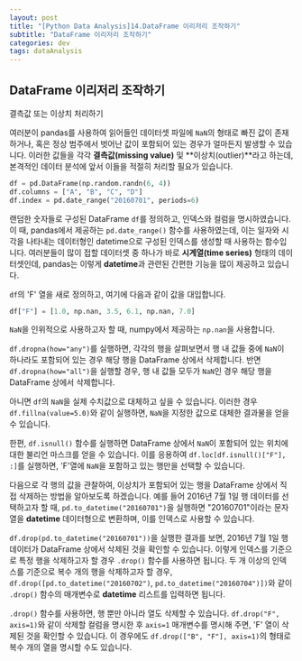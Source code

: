 ```yaml
---
layout: post
title: "[Python Data Analysis]14.DataFrame 이리저리 조작하기"
subtitle: "DataFrame 이리저리 조작하기"
categories: dev
tags: dataAnalysis
---
```


## DataFrame 이리저리 조작하기

결측값 또는 이상치 처리하기

여러분이 pandas를 사용하여 읽어들인 데이터셋 파일에 `NaN`의 형태로 빠진 값이 존재하거나, 혹은 정상 범주에서 벗어난 값이 포함되어 있는 경우가 얼마든지 발생할 수 있습니다. 이러한 값들을 각각 **결측값(missing value)** 및 **이상치(outlier)**라고 하는데, 본격적인 데이터 분석에 앞서 이들을 적절히 처리할 필요가 있습니다.

```python
df = pd.DataFrame(np.random.randn(6, 4))
df.columns = ["A", "B", "C", "D"]
df.index = pd.date_range("20160701", periods=6)
```

랜덤한 숫자들로 구성된 DataFrame `df`를 정의하고, 인덱스와 컬럼을 명시하였습니다. 이 때, pandas에서 제공하는 `pd.date_range()` 함수를 사용하였는데, 이는 일자와 시각을 나타내는 데이터형인 datetime으로 구성된 인덱스를 생성할 때 사용하는 함수입니다. 여러분들이 많이 접할 데이터셋 중 하나가 바로 **시계열(time series)** 형태의 데이터셋인데, pandas는 이렇게 **datetime**과 관련된 간편한 기능을 많이 제공하고 있습니다.


`df`의 'F' 열을 새로 정의하고, 여기에 다음과 같이 값을 대입합니다.

```python
df["F"] = [1.0, np.nan, 3.5, 6.1, np.nan, 7.0]
```

`NaN`을 인위적으로 사용하고자 할 때, numpy에서 제공하는 `np.nan`을 사용합니다.


`df.dropna(how="any")`를 실행하면, 각각의 행을 살펴보면서 행 내 값들 중에 `NaN`이 하나라도 포함되어 있는 경우 해당 행을 DataFrame 상에서 삭제합니다. 반면 `df.dropna(how="all")`을 실행할 경우, 행 내 값들 모두가 `NaN`인 경우 해당 행을 DataFrame 상에서 삭제합니다.


아니면 `df`의 `NaN`을 실제 수치값으로 대체하고 싶을 수 있습니다. 이러한 경우 `df.fillna(value=5.0)`와 같이 실행하면, `NaN`을 지정한 값으로 대체한 결과물을 얻을 수 있습니다.


한편, `df.isnull()` 함수를 실행하면 DataFrame 상에서 `NaN`이 포함되어 있는 위치에 대한 불리언 마스크를 얻을 수 있습니다. 이를 응용하여 `df.loc[df.isnull()["F"], :]`를 실행하면, 'F'열에 `NaN`을 포함하고 있는 행만을 선택할 수 있습니다.


다음으로 각 행의 값을 관찰하여, 이상치가 포함되어 있는 행을 DataFrame 상에서 직접 삭제하는 방법을 알아보도록 하겠습니다. 예를 들어 2016년 7월 1일 행 데이터를 선택하고자 할 때, `pd.to_datetime("20160701")`을 실행하면 "20160701"이라는 문자열을 **datetime** 데이터형으로 변환하며, 이를 인덱스로 사용할 수 있습니다.


`df.drop(pd.to_datetime("20160701"))`을 실행한 결과를 보면, 2016년 7월 1일 행 데이터가 DataFrame 상에서 삭제된 것을 확인할 수 있습니다. 이렇게 인덱스를 기준으로 특정 행을 삭제하고자 할 경우 `.drop()` 함수를 사용하면 됩니다. 두 개 이상의 인덱스를 기준으로 복수 개의 행을 삭제하고자 할 경우, `df.drop([pd.to_datetime("20160702")`, `pd.to_datetime("20160704")])`와 같이 `.drop()` 함수의 매개변수로 **datetime** 리스트를 입력하면 됩니다.


`.drop()` 함수를 사용하면, 행 뿐만 아니라 열도 삭제할 수 있습니다. `df.drop("F", axis=1)`와 같이 삭제할 컬럼을 명시한 후 `axis=1` 매개변수를 명시해 주면, 'F' 열이 삭제된 것을 확인할 수 있습니다. 이 경우에도 `df.drop(["B", "F"], axis=1)`의 형태로 복수 개의 열을 명시할 수도 있습니다.